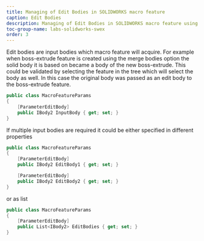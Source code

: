 ```yaml
---
title: Managing of Edit Bodies in SOLIDWORKS macro feature
caption: Edit Bodies
description: Managing of Edit Bodies in SOLIDWORKS macro feature using SwEx.MacroFeature framework
toc-group-name: labs-solidworks-swex
order: 3
---
```

Edit bodies are input bodies which macro feature will acquire. For example when boss-extrude feature is created using the merge bodies option the solid body it is based on became a body of the new boss-extrude. This could be validated by selecting the feature in the tree which will select the body as well. In this case the original body was passed as an edit body to the boss-extrude feature.

~~~ cs
public class MacroFeatureParams
{
    [ParameterEditBody]
    public IBody2 InputBody { get; set; }
}
~~~

If multiple input bodies are required it could be either specified in different properties

~~~ cs
public class MacroFeatureParams
{
    [ParameterEditBody]
    public IBody2 EditBody1 { get; set; }

    [ParameterEditBody]
    public IBody2 EditBody2 { get; set; }
}
~~~

or as list

~~~ cs
public class MacroFeatureParams
{
    [ParameterEditBody]
    public List<IBody2> EditBodies { get; set; }
}
~~~